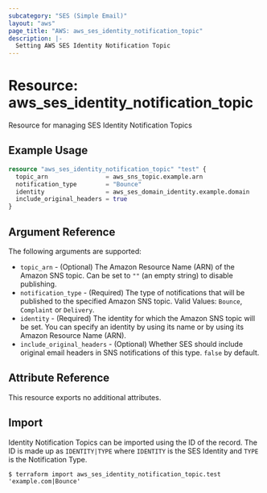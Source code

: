 ```yaml
---
subcategory: "SES (Simple Email)"
layout: "aws"
page_title: "AWS: aws_ses_identity_notification_topic"
description: |-
  Setting AWS SES Identity Notification Topic
---
```


# Resource: aws_ses_identity_notification_topic

Resource for managing SES Identity Notification Topics

## Example Usage

```terraform
resource "aws_ses_identity_notification_topic" "test" {
  topic_arn                = aws_sns_topic.example.arn
  notification_type        = "Bounce"
  identity                 = aws_ses_domain_identity.example.domain
  include_original_headers = true
}
```

## Argument Reference

The following arguments are supported:

* `topic_arn` - (Optional) The Amazon Resource Name (ARN) of the Amazon SNS topic. Can be set to `""` (an empty string) to disable publishing.
* `notification_type` - (Required) The type of notifications that will be published to the specified Amazon SNS topic. Valid Values: `Bounce`, `Complaint` or `Delivery`.
* `identity` - (Required) The identity for which the Amazon SNS topic will be set. You can specify an identity by using its name or by using its Amazon Resource Name (ARN).
* `include_original_headers` - (Optional) Whether SES should include original email headers in SNS notifications of this type. `false` by default.

## Attribute Reference

This resource exports no additional attributes.

## Import

Identity Notification Topics can be imported using the ID of the record. The ID is made up as `IDENTITY|TYPE` where `IDENTITY` is the SES Identity and `TYPE` is the Notification Type.

```
$ terraform import aws_ses_identity_notification_topic.test 'example.com|Bounce'
```
